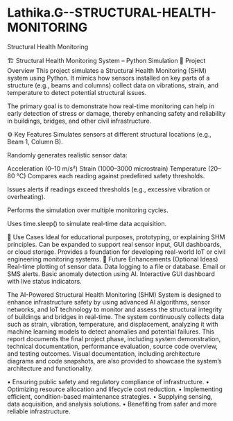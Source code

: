 # Lathika.G--STRUCTURAL-HEALTH-MONITORING
Structural Health Monitoring

🏗️ Structural Health Monitoring System – Python Simulation
📌 Project Overview
This project simulates a Structural Health Monitoring (SHM) system using Python. It mimics how sensors installed on key parts of a structure (e.g., beams and columns) collect data on vibrations, strain, and temperature to detect potential structural issues.

The primary goal is to demonstrate how real-time monitoring can help in early detection of stress or damage, thereby enhancing safety and reliability in buildings, bridges, and other civil infrastructure.

⚙️ Key Features
Simulates sensors at different structural locations (e.g., Beam 1, Column B).

Randomly generates realistic sensor data:

Acceleration (0–10 m/s²)
Strain (1000–3000 microstrain)
Temperature (20–80 °C)
Compares each reading against predefined safety thresholds.

Issues alerts if readings exceed thresholds (e.g., excessive vibration or overheating).

Performs the simulation over multiple monitoring cycles.

Uses time.sleep() to simulate real-time data acquisition.

🧠 Use Cases
Ideal for educational purposes, prototyping, or explaining SHM principles.
Can be expanded to support real sensor input, GUI dashboards, or cloud storage.
Provides a foundation for developing real-world IoT or civil engineering monitoring systems.
🔧 Future Enhancements (Optional Ideas)
Real-time plotting of sensor data.
Data logging to a file or database.
Email or SMS alerts.
Basic anomaly detection using AI.
Interactive GUI dashboard with live status indicators.

The AI-Powered Structural Health Monitoring (SHM) System is designed to enhance 
infrastructure safety by using advanced AI algorithms, sensor networks, and IoT technology 
to monitor and assess the structural integrity of buildings and bridges in real-time. The 
system continuously collects data such as strain, vibration, temperature, and displacement, 
analyzing it with machine learning models to detect anomalies and potential failures. This 
report documents the final project phase, including system demonstration, technical 
documentation, performance evaluation, source code overview, and testing outcomes. 
Visual documentation, including architecture diagrams and code snapshots, are also 
provided to showcase the system’s architecture and functionality.

•	Ensuring public safety and regulatory compliance of infrastructure.
•	Optimizing resource allocation and lifecycle cost reduction.
•	Implementing efficient, condition-based maintenance strategies.
•	Supplying sensing, data acquisition, and analysis solutions.
•	Benefiting from safer and more reliable infrastructure.
